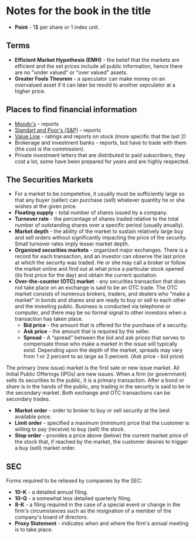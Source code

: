 # Notes for the book in the title

- **Point** - 1$ per share or 1 index unit.

## Terms

- **Efficient Market Hypothesis (EMH)** - the belief that the markets are efficient and the set prices include all public information, hence there are no "under valued" or "over valued" assets.
- **Greater Fools Theorem** - a speculator can make money on an overvalued asset if it can later be resold to another sepculator at a higher price.

## Places to find financial information

- [Moody's](https://www.moodys.com/) - reports
- [Standart and Poor's (S&P)](https://www.spglobal.com/ratings/en/) - reports
- [Value Line](https://www.valueline.com/) - ratings and reports on stock (more specific that the last 2)
- Brokerage and investment banks - reports, but have to trade with them (the cost is the commission).
- Private investment letters that are distributed to paid subscribers, they cost a lot, some have been prepared for years and are highly respected.

## The Securities Markets

- For a market to be competetive, it usually must be sufficiently large so that any buyer (seller) can purchase (sell) whatever quantity he or she wishes at the given price.
- **Floating supply** - total number of shares issued by a company.
- **Turnover rate** - the percentage of shares traded relative to the total number of outstanding shares over a specific period (usually anually).
- **Market depth** - the ability of the market to sustain relatively large buy and sell orders without significantly impacting the price of the security. Small turnover rates imply lesser market depth.
- **Organized securities markets** - organized major exchanges. There is a record for each transaction, and an investor can observe the last price at which the security was traded. He or she may call a broker or follow the market online and find out at what price a particular stock opened (its first price for the day) and obtain the current quotation.
- **Over-the-counter (OTC) market** - any securities transaction that does not take place on an exchange is said to be an OTC trade. The OTC market consists of numerous brokers, traders, and dealers who “make a market” in bonds and shares and are ready to buy or sell to each other and the investing public. Business is conducted via telephone or computer, and there may be no formal signal to other investors when a transaction has taken place.
  - **Bid price** - the amount that is offered for the purchase of a security.
  - **Ask price** - the amount that is required by the seller.
  - **Spread** - A “spread” between the bid and ask prices that serves to compensate those who make a market in the issue will typically exist. Depending upon the depth of the market, spreads may vary from 1 or 2 percent to as large as 5 percent. (Ask price - bid price)

The primary (new issue) market is the first sale or new issue market. All Initial Public Offerings (IPOs) are new issues. When a firm (or government) sells its securities to the public, it is a primary transaction. After a bond or share is in the hands of the public, any trading in the security is said to be in the secondary market. Both exchange and OTC transactions can be secondary trades.

- **Market order** - order to broker to buy or sell security at the best available price.
- **Limit order** - specified a maximum (minimum) price that the customer is willing to pay (receive) to buy (sell) the stock.
- **Stop order** - provides a price above (below) the current market price of the stock that, if reached by the market, the customer desires to trigger a buy (sell) market order.

## SEC

Forms required to be reliesed by companies by the SEC:

- **10-K** - a detailed annual filing.
- **10-Q** - a somewhat less detailed quarterly filing.
- **8-K** - a filing required in the case of a special event or change in the firm's circumstances such as the resignation of a member of the company's board of directors.
- **Proxy Statement** - indicates when and where the firm's annual meeting is to take place.
